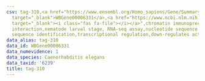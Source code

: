 ```yaml
---
csv: tag-310,<a href="https://www.ensembl.org/Homo_sapiens/Gene/Summary?db=core;g=WBGene00006331"
  target="_blank">WBGene00006331</a>,<a href="https://www.ncbi.nlm.nih.gov/pubmed/27688402"
  target="_blank"><i class="fas fa-file"></i></a>",chromatin immunoprecipitation assay,direct
  interaction,nematode larval stage, RNA-seq assay,nucleotide sequence identification,nucleotide
  sequence identification,transcriptional regulation,down-regulates activity
data_alias: tag-310
data_id: WBGene00006331
data_numevidence: 1
data_species: Caenorhabditis elegans
data_taxid: '6239'
title: tag-310
---
```

